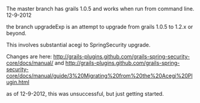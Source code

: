 The master branch has grails 1.0.5 and works when run from command line. 12-9-2012 


the branch upgradeExp is an attempt to upgrade from grails 1.0.5 to 1.2.x or beyond. 

This involves substantial acegi to SpringSecurity upgrade. 

Changes are here: 
http://grails-plugins.github.com/grails-spring-security-core/docs/manual/
and 
http://grails-plugins.github.com/grails-spring-security-core/docs/manual/guide/3%20Migrating%20from%20the%20Acegi%20Plugin.html

as of 12-9-2012, this was unsuccessful, but just getting started. 